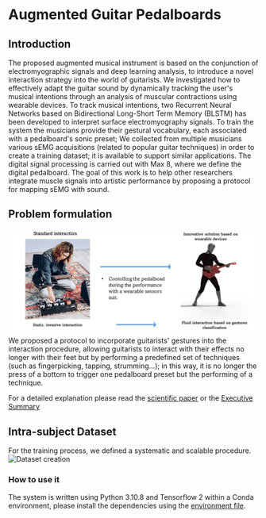 #  Augmented Guitar Pedalboards
## Introduction 
The proposed augmented musical instrument is based on the conjunction of electromyographic signals and deep learning analysis,  to introduce a novel interaction strategy into the world of guitarists. We investigated how to effectively adapt the guitar sound by dynamically tracking the user's musical intentions through an analysis of muscular contractions using wearable devices. To track musical intentions,  two Recurrent Neural Networks based on Bidirectional Long-Short Term Memory (BLSTM)  has been developed to interpret surface electromyography signals.  To train the system the  musicians  provide  their  gestural  vocabulary, each  associated with a pedalboard's sonic preset; We collected from multiple  musicians various sEMG acquisitions  (related to  popular  guitar  techniques) in order  to  create  a training dataset; it is available to support similar applications. The  digital  signal processing is carried  out with Max 8, where we define the digital pedalboard. The goal of this  work is to help other researchers integrate muscle signals into artistic performance by proposing a protocol for mapping sEMG with sound.

## Problem formulation 
![Probem formulation](/introductiveImages/problemFormulation.png)
We proposed a protocol to incorporate guitarists' gestures into the interaction procedure, allowing guitarists to interact with their effects no longer with their feet but by performing a predefined set of techniques (such as fingerpicking, tapping, strumming...); in this way, it is no longer the press of a bottom to trigger one pedalboard preset but the performing of a technique. 

For a detailed explanation please read the [scientific paper](/article/Thesis___DavideLionetti.pdf) or the [Executive Summary](/article/Executive_Summary_DavideLionetti.pdf)
## Intra-subject Dataset
For the training process, we defined a systematic and scalable procedure. ![Dataset creation]()

### How to use it
The system is written using Python 3.10.8 and Tensorflow 2 within a Conda environment, please install the dependencies using the [environment file](/anacondaRequirements/environment.yml).

